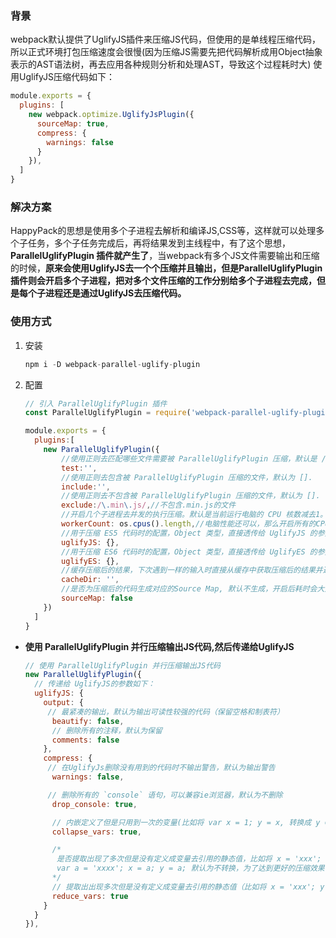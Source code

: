 ### 背景
webpack默认提供了UglifyJS插件来压缩JS代码，但使用的是单线程压缩代码，所以正式环境打包压缩速度会很慢(因为压缩JS需要先把代码解析成用Object抽象表示的AST语法树，再去应用各种规则分析和处理AST，导致这个过程耗时大)
使用UglifyJS压缩代码如下：
```js
module.exports = {
  plugins: [
    new webpack.optimize.UglifyJsPlugin({
      sourceMap: true,
      compress: {
        warnings: false
      }
    }),
  ]
}
```

### 解决方案
HappyPack的思想是使用多个子进程去解析和编译JS,CSS等，这样就可以处理多个子任务，多个子任务完成后，再将结果发到主线程中，有了这个思想，**ParallelUglifyPlugin 插件就产生了**，当webpack有多个JS文件需要输出和压缩的时候，**原来会使用UglifyJS去一个个压缩并且输出，但是ParallelUglifyPlugin插件则会开启多个子进程，把对多个文件压缩的工作分别给多个子进程去完成，但是每个子进程还是通过UglifyJS去压缩代码。**

### 使用方式
1. 安装
    ```js
    npm i -D webpack-parallel-uglify-plugin
    ```
1. 配置
    ```js
    // 引入 ParallelUglifyPlugin 插件
    const ParallelUglifyPlugin = require('webpack-parallel-uglify-plugin');

    module.exports = {
      plugins:[
        new ParallelUglifyPlugin({
            //使用正则去匹配哪些文件需要被 ParallelUglifyPlugin 压缩，默认是 /.js$/.
            test:'', 
            //使用正则去包含被 ParallelUglifyPlugin 压缩的文件，默认为 [].
            include:'',
            //使用正则去不包含被 ParallelUglifyPlugin 压缩的文件，默认为 [].
            exclude:/\.min\.js/,//不包含.min.js的文件
            //开启几个子进程去并发的执行压缩。默认是当前运行电脑的 CPU 核数减去1。
            workerCount: os.cpus().length,//电脑性能还可以，那么开启所有的CPU 
            //用于压缩 ES5 代码时的配置，Object 类型，直接透传给 UglifyJS 的参数。
            uglifyJS: {},
            //用于压缩 ES6 代码时的配置，Object 类型，直接透传给 UglifyES 的参数。
            uglifyES: {},
            //缓存压缩后的结果，下次遇到一样的输入时直接从缓存中获取压缩后的结果并返回，cacheDir 用于配置缓存存放的目录路径。默认不会缓存，想开启缓存请设置一个目录路径。
            cacheDir: '',
            //是否为压缩后的代码生成对应的Source Map, 默认不生成，开启后耗时会大大增加，一般不会将压缩后的代码的sourceMap发送给网站用户的浏览器
            sourceMap: false
        })
      ]
    }
    ```
* **使用 ParallelUglifyPlugin 并行压缩输出JS代码,然后传递给UglifyJS**
    ```js
    // 使用 ParallelUglifyPlugin 并行压缩输出JS代码
    new ParallelUglifyPlugin({
      // 传递给 UglifyJS的参数如下：
      uglifyJS: {
        output: {
         // 最紧凑的输出，默认为输出可读性较强的代码（保留空格和制表符）
          beautify: false,
          // 删除所有的注释，默认为保留
          comments: false
        },
        compress: {
         // 在UglifyJs删除没有用到的代码时不输出警告，默认为输出警告
          warnings: false,

         // 删除所有的 `console` 语句，可以兼容ie浏览器，默认为不删除
          drop_console: true,

          // 内嵌定义了但是只用到一次的变量(比如将 var x = 1; y = x, 转换成 y = 5), 默认为不转换
          collapse_vars: true,

          /*
           是否提取出现了多次但是没有定义成变量去引用的静态值，比如将 x = 'xxx'; y = 'xxx'  转换成
           var a = 'xxxx'; x = a; y = a; 默认为不转换，为了达到更好的压缩效果，可以设置为false
          */
          // 提取出出现多次但是没有定义成变量去引用的静态值（比如将 x = 'xxx'; y = 'xxx'  转换成 var a = 'xxxx'; x = a; y = a），默认为不转换
          reduce_vars: true
        }
      }
    }),
    ```